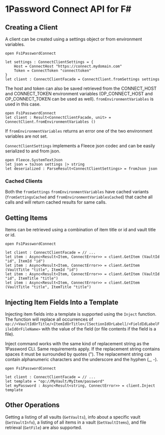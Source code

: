 # 1Password Connect API for F#

## Creating a Client
A client can be created using a settings object or from environment variables.

```f#
open Fs1PasswordConnect

let settings : ConnectClientSettings = {
    Host = ConnectHost "https://connect.mydomain.com"
    Token = ConnectToken "connecttoken"
}
let client : ConnectClientFacade = ConnectClient.fromSettings settings
```

The host and token can also be saved retrieved from the CONNECT_HOST and CONNECT_TOKEN environment variables (OP_CONNECT_HOST and OP_CONNECT_TOKEN can be used as well). `fromEnvironmentVariables` is used in this case.

```f#
open Fs1PasswordConnect
let client : Result<ConnectClientFacade, unit> = ConnectClient.fromEnvironmentVariables ()
```

If `fromEnvironmentVariables` returns an error one of the two environment variables are not set.

`ConnectClientSettings` implements a Fleece json codec and can be easily serialized to and from json.

```f#
open Fleece.SystemTextJson
let json = toJson settings |> string
let deserialized : ParseResult<ConnectClientSettings> = fromJson json
```

### Cached Clients
Both the `fromSettings` `fromEnvironmentVariables` have cached variants (`fromSettingsCached` and `fromEnvironmentVariablesCached`) that cache all calls and will return cached results for same calls.

## Getting Items
Items can be retrieved using a combination of item title or id and vault title or id.

```f#
open Fs1PasswordConnect

let client : ConnectClientFacade = // ...
let item : Async<Result<Item, ConnectError>> = client.GetItem (VaultId "id", ItemId "id")
let item : Async<Result<Item, ConnectError>> = client.GetItem (VaultTitle "title", ItemId "id")
let item : Async<Result<Item, ConnectError>> = client.GetItem (VaultId "id", ItemTitle "title")
let item : Async<Result<Item, ConnectError>> = client.GetItem (VaultTitle "title", ItemTitle "title")
```

## Injecting Item Fields Into a Template

Injecting item fields into a template is supported using the `Inject` function. The function will replace all occurrences of `op://<VaultIdOrTitle/<ItemIdOrTitle>/[SectionIdOrLabel]/<FieldIdLabelFileIdOrFileName>` with the value of the field (or file contents if the field is a file).

Inject command works with the same kind of replacement string as the 1Password CLI.
Same requirements apply. If the replacement string contains spaces it must be surrounded by quotes ("). The replacement string can contain alphanumeric characters and the underscore and the hyphen (_, -).

```f#
open Fs1PasswordConnect

let client : ConnectClientFacade = // ...
let template = "op://MyVault/MyItem/password"
let myPassword : Async<Result<string, ConnectError>> = client.Inject template
```

## Other Operations
Getting a listing of all vaults (`GetVaults`), info about a specific vault (`GetVaultInfo`), a listing of all items in a vault (`GetVaultItems`), and file retrieval (`GetFile`) are also supported.
